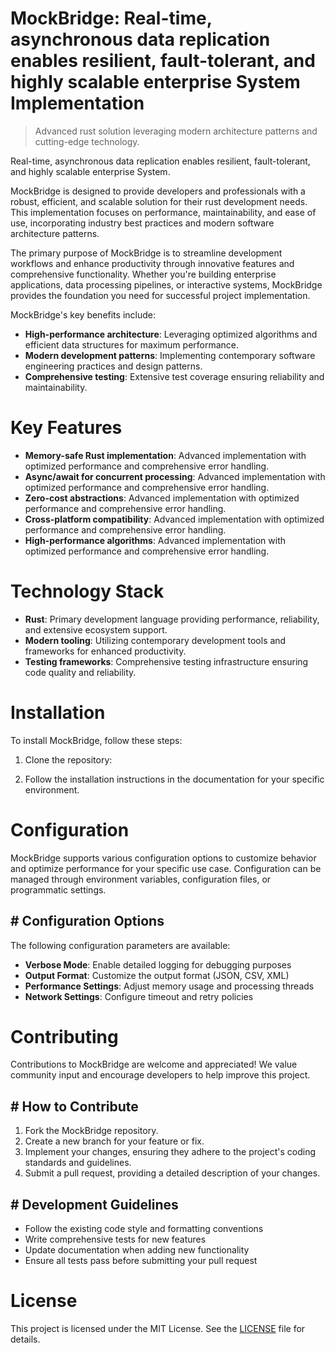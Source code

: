 <!-- fallback_MockBridge_20251020120230_16740 -->

# MockBridge: Real-time, asynchronous data replication enables resilient, fault-tolerant, and highly scalable enterprise System Implementation
> Advanced rust solution leveraging modern architecture patterns and cutting-edge technology.

Real-time, asynchronous data replication enables resilient, fault-tolerant, and highly scalable enterprise System.

MockBridge is designed to provide developers and professionals with a robust, efficient, and scalable solution for their rust development needs. This implementation focuses on performance, maintainability, and ease of use, incorporating industry best practices and modern software architecture patterns.

The primary purpose of MockBridge is to streamline development workflows and enhance productivity through innovative features and comprehensive functionality. Whether you're building enterprise applications, data processing pipelines, or interactive systems, MockBridge provides the foundation you need for successful project implementation.

MockBridge's key benefits include:

* **High-performance architecture**: Leveraging optimized algorithms and efficient data structures for maximum performance.
* **Modern development patterns**: Implementing contemporary software engineering practices and design patterns.
* **Comprehensive testing**: Extensive test coverage ensuring reliability and maintainability.

# Key Features

* **Memory-safe Rust implementation**: Advanced implementation with optimized performance and comprehensive error handling.
* **Async/await for concurrent processing**: Advanced implementation with optimized performance and comprehensive error handling.
* **Zero-cost abstractions**: Advanced implementation with optimized performance and comprehensive error handling.
* **Cross-platform compatibility**: Advanced implementation with optimized performance and comprehensive error handling.
* **High-performance algorithms**: Advanced implementation with optimized performance and comprehensive error handling.

# Technology Stack

* **Rust**: Primary development language providing performance, reliability, and extensive ecosystem support.
* **Modern tooling**: Utilizing contemporary development tools and frameworks for enhanced productivity.
* **Testing frameworks**: Comprehensive testing infrastructure ensuring code quality and reliability.

# Installation

To install MockBridge, follow these steps:

1. Clone the repository:


2. Follow the installation instructions in the documentation for your specific environment.

# Configuration

MockBridge supports various configuration options to customize behavior and optimize performance for your specific use case. Configuration can be managed through environment variables, configuration files, or programmatic settings.

## # Configuration Options

The following configuration parameters are available:

* **Verbose Mode**: Enable detailed logging for debugging purposes
* **Output Format**: Customize the output format (JSON, CSV, XML)
* **Performance Settings**: Adjust memory usage and processing threads
* **Network Settings**: Configure timeout and retry policies

# Contributing

Contributions to MockBridge are welcome and appreciated! We value community input and encourage developers to help improve this project.

## # How to Contribute

1. Fork the MockBridge repository.
2. Create a new branch for your feature or fix.
3. Implement your changes, ensuring they adhere to the project's coding standards and guidelines.
4. Submit a pull request, providing a detailed description of your changes.

## # Development Guidelines

* Follow the existing code style and formatting conventions
* Write comprehensive tests for new features
* Update documentation when adding new functionality
* Ensure all tests pass before submitting your pull request

# License

This project is licensed under the MIT License. See the [LICENSE](https://github.com/paaak/MockBridge/blob/main/LICENSE) file for details.
